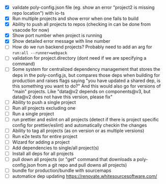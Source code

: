 - [X] validate poly-config.json file (eg. show an error "project2 is missing repo location") with io-ts
- [X] Run multiple projects and show error when one fails to build
- [X] Ability to push all projects to repos (checking in can be done from vsacode for now)
- [X] Show port number when project is running
- [X] Show detailed error message with line number
- [ ] How do we run backend projects? Probably need to add an arg for `run:all --runner=webpack`
- [ ] validation for project.directory (dont need if we are specifying a command)
- [ ] Some system for centralized dependency management that stores the deps in the poly-config.js, but compares those deps when building for production and raises flags saying "you have updated a shared dep, is this something you want to do?" And this would also go for versions of "main" projects. Like "data@v2 depends on components@v3, but data@v2 does not have this version, please fix"
- [ ] Ability to push a single project
- [ ] Run all projects excluding one
- [ ] Run a single project
- [ ] run prettier and eslint on all projects (detect if there is project specific config for prettier/eslint) and automatically checkin the changes
- [ ] Ability to tag all projects (as on version or as multiple versions)
- [ ] Run e2e tests for entire project
- [ ] Wizard for adding a project
- [ ] Add dependencies to single/all project(s)
- [ ] Install all deps for all projects
- [ ] pull down all projects (or "get" command that downloads a poly-config.json from a git repo and pull downs all projects)
- [ ] bundle for production/bundle with sourcemaps 
- [ ] automatice dep updating https://renovate.whitesourcesoftware.com/